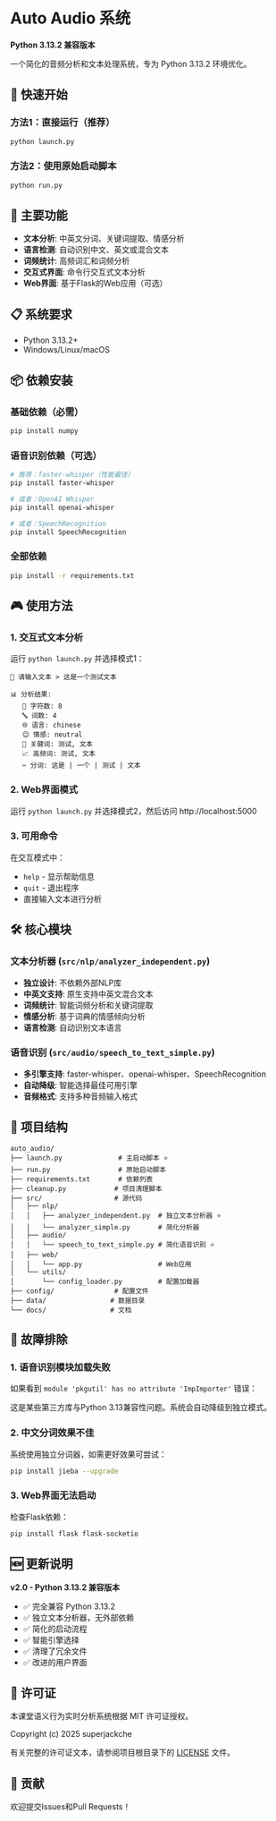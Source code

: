 # Auto Audio 系统

**Python 3.13.2 兼容版本**

一个简化的音频分析和文本处理系统，专为 Python 3.13.2 环境优化。

## 🚀 快速开始

### 方法1：直接运行（推荐）

```bash
python launch.py
```

### 方法2：使用原始启动脚本

```bash  
python run.py
```

## 🎯 主要功能

- **文本分析**: 中英文分词、关键词提取、情感分析
- **语言检测**: 自动识别中文、英文或混合文本
- **词频统计**: 高频词汇和词频分析
- **交互式界面**: 命令行交互式文本分析
- **Web界面**: 基于Flask的Web应用（可选）

## 📋 系统要求

- Python 3.13.2+
- Windows/Linux/macOS

## 📦 依赖安装

### 基础依赖（必需）
```bash
pip install numpy
```

### 语音识别依赖（可选）
```bash
# 推荐：faster-whisper（性能最佳）
pip install faster-whisper

# 或者：OpenAI Whisper
pip install openai-whisper

# 或者：SpeechRecognition
pip install SpeechRecognition
```

### 全部依赖
```bash
pip install -r requirements.txt
```

## 🎮 使用方法

### 1. 交互式文本分析

运行 `python launch.py` 并选择模式1：

```
📝 请输入文本 > 这是一个测试文本

📊 分析结果:
   📏 字符数: 8
   🔤 词数: 4  
   🌐 语言: chinese
   😊 情感: neutral
   🔑 关键词: 测试, 文本
   📈 高频词: 测试, 文本
   ✂️ 分词: 这是 | 一个 | 测试 | 文本
```

### 2. Web界面模式

运行 `python launch.py` 并选择模式2，然后访问 http://localhost:5000

### 3. 可用命令

在交互模式中：
- `help` - 显示帮助信息
- `quit` - 退出程序
- 直接输入文本进行分析

## 🛠️ 核心模块

### 文本分析器 (`src/nlp/analyzer_independent.py`)

- **独立设计**: 不依赖外部NLP库
- **中英文支持**: 原生支持中英文混合文本
- **词频统计**: 智能词频分析和关键词提取
- **情感分析**: 基于词典的情感倾向分析
- **语言检测**: 自动识别文本语言

### 语音识别 (`src/audio/speech_to_text_simple.py`)

- **多引擎支持**: faster-whisper、openai-whisper、SpeechRecognition
- **自动降级**: 智能选择最佳可用引擎
- **音频格式**: 支持多种音频输入格式

## 📁 项目结构

```
auto_audio/
├── launch.py              # 主启动脚本 ⭐
├── run.py                 # 原始启动脚本
├── requirements.txt       # 依赖列表
├── cleanup.py            # 项目清理脚本
├── src/                  # 源代码
│   ├── nlp/
│   │   ├── analyzer_independent.py  # 独立文本分析器 ⭐
│   │   └── analyzer_simple.py       # 简化分析器
│   ├── audio/
│   │   └── speech_to_text_simple.py # 简化语音识别 ⭐
│   ├── web/
│   │   └── app.py                   # Web应用
│   └── utils/
│       └── config_loader.py         # 配置加载器
├── config/               # 配置文件
├── data/                # 数据目录
└── docs/                # 文档
```

## 🔧 故障排除

### 1. 语音识别模块加载失败

如果看到 `module 'pkgutil' has no attribute 'ImpImporter'` 错误：

这是某些第三方库与Python 3.13兼容性问题。系统会自动降级到独立模式。

### 2. 中文分词效果不佳

系统使用独立分词器，如需更好效果可尝试：
```bash
pip install jieba --upgrade
```

### 3. Web界面无法启动

检查Flask依赖：
```bash
pip install flask flask-socketio
```

## 🆕 更新说明

**v2.0 - Python 3.13.2 兼容版本**

- ✅ 完全兼容 Python 3.13.2
- ✅ 独立文本分析器，无外部依赖
- ✅ 简化的启动流程
- ✅ 智能引擎选择
- ✅ 清理了冗余文件
- ✅ 改进的用户界面

## 📄 许可证

本课堂语义行为实时分析系统根据 MIT 许可证授权。

Copyright (c) 2025 superjackche

有关完整的许可证文本，请参阅项目根目录下的 [LICENSE](LICENSE) 文件。

## 🤝 贡献

欢迎提交Issues和Pull Requests！

